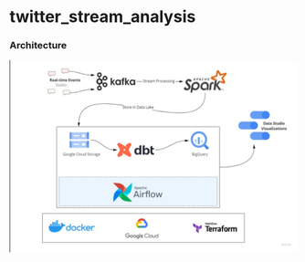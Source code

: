 # twitter_stream_analysis

### Architecture

![streaming-architecture](images/Streaming-Architecture.png)